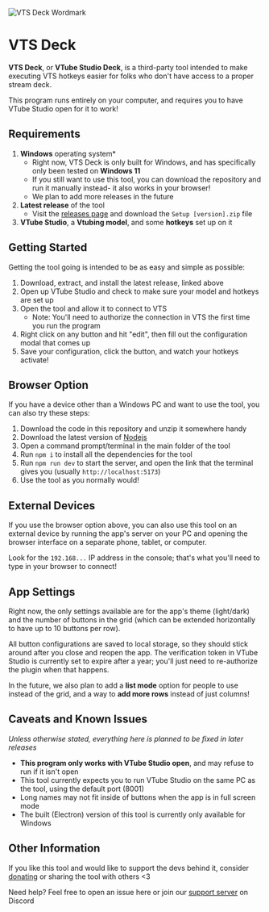 ![VTS Deck Wordmark](https://cdn.greysdawn.com/img/ta5d0.png)

# VTS Deck
**VTS Deck**, or **VTube Studio Deck**, is a third-party tool intended to make executing 
VTS hotkeys easier for folks who don't have access to a proper stream deck.

This program runs entirely on your computer, and requires you to have VTube Studio open 
for it to work!

## Requirements
1. **Windows** operating system\*
   - Right now, VTS Deck is only built for Windows, and has specifically only been tested on **Windows 11**
   - If you still want to use this tool, you can download the repository and run it manually instead- it also works in your browser!
   - We plan to add more releases in the future
2. **Latest release** of the tool
   - Visit the [releases page](https://github.com/greys-tools/vts-deck/releases) and download the `Setup [version].zip` file
3. **VTube Studio**, a **Vtubing model**, and some **hotkeys** set up on it

## Getting Started
Getting the tool going is intended to be as easy and simple as possible:
1. Download, extract, and install the latest release, linked above
2. Open up VTube Studio and check to make sure your model and hotkeys are set up
3. Open the tool and allow it to connect to VTS
   - Note: You'll need to authorize the connection in VTS the first time you run the program
4. Right click on any button and hit "edit", then fill out the configuration modal that comes up
5. Save your configuration, click the button, and watch your hotkeys activate!

## Browser Option
If you have a device other than a Windows PC and want to use the tool, you can also try these steps:
1. Download the code in this repository and unzip it somewhere handy
2. Download the latest version of [Nodejs](https://nodejs.org/en)
3. Open a command prompt/terminal in the main folder of the tool
4. Run `npm i` to install all the dependencies for the tool
5. Run `npm run dev` to start the server, and open the link that the terminal gives you (usually `http://localhost:5173`)
6. Use the tool as you normally would!

## External Devices
If you use the browser option above, you can also use this tool on an external device by running the
app's server on your PC and opening the browser interface on a separate phone, tablet, or computer.

Look for the `192.168...` IP address in the console; that's what you'll need to type in your browser to connect!

## App Settings
Right now, the only settings available are for the app's theme (light/dark) and the number of buttons in the grid 
(which can be extended horizontally to have up to 10 buttons per row).

All button configurations are saved to local storage, so they should stick around after you close and reopen the app.
The verification token in VTube Studio is currently set to expire after a year; you'll just need to re-authorize the
plugin when that happens.

In the future, we also plan to add a **list mode** option for people to use instead of the grid, and a way to **add more rows**
instead of just columns!

## Caveats and Known Issues
*Unless otherwise stated, everything here is planned to be fixed in later releases*
- **This program only works with VTube Studio open**, and may refuse to run if it isn't open
- This tool currently expects you to run VTube Studio on the same PC as the tool, using the default port (8001)
- Long names may not fit inside of buttons when the app is in full screen mode
- The built (Electron) version of this tool is currently only available for Windows

## Other Information
If you like this tool and would like to support the devs behind it, consider [donating](https://greys-dono.carrd.co/) or sharing the tool with others <3

Need help? Feel free to open an issue here or join our [support server](https://discord.gg/EvDmXGt) on Discord